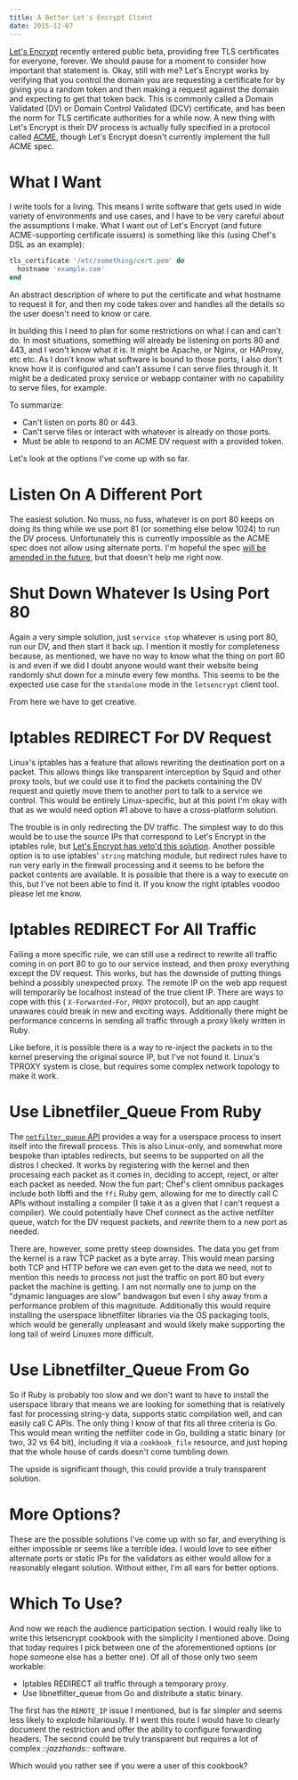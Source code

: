 ```yaml
---
title: A Better Let's Encrypt Client
date: 2015-12-07
---
```


[Let's Encrypt](https://letsencrypt.org/) recently entered public beta, providing
free TLS certificates for everyone, forever. We should pause for a moment to
consider how important that statement is. Okay, still with me? Let's Encrypt
works by verifying that you control the domain you are requesting a certificate
for by giving you a random token and then making a request against the domain
and expecting to get that token back. This is commonly called a Domain Validated
(DV) or Domain Control Validated (DCV) certificate, and has been the norm for
TLS certificate authorities for a while now. A new thing with Let's Encrypt is
their DV process is actually fully specified in a protocol called [ACME](https://tools.ietf.org/html/draft-ietf-acme-acme-01),
though Let's Encrypt doesn't currently implement the full ACME spec.

# What I Want

I write tools for a living. This means I write software that gets used in wide
variety of environments and use cases, and I have to be very careful about the
assumptions I make. What I want out of Let's Encrypt (and future ACME-supporting
certificate issuers) is something like this (using Chef's DSL as an example):

```ruby
tls_certificate '/etc/something/cert.pem' do
  hostname 'example.com'
end
```

An abstract description of where to put the certificate and what hostname to
request it for, and then my code takes over and handles all the details so the
user doesn't need to know or care.

In building this I need to plan for some restrictions on what I can and can't do.
In most situations, something will already be listening on ports 80 and 443, and
I won't know what it is. It might be Apache, or Nginx, or HAProxy, etc etc. As
I don't know what software is bound to those ports, I also don't know how it is
configured and can't assume I can serve files through it. It might be a dedicated
proxy service or webapp container with no capability to serve files, for example.

To summarize:

* Can't listen on ports 80 or 443.
* Can't serve files or interact with whatever is already on those ports.
* Must be able to respond to an ACME DV request with a provided token.

Let's look at the options I've come up with so far.

# Listen On A Different Port

The easiest solution. No muss, no fuss, whatever is on port 80 keeps on doing
its thing while we use port 81 (or something else below 1024) to run the DV
process. Unfortunately this is currently impossible as the ACME spec does not
allow using alternate ports. I'm hopeful the spec [will be amended in the future](https://github.com/letsencrypt/acme-spec/issues/33),
but that doesn't help me right now.

# Shut Down Whatever Is Using Port 80

Again a very simple solution, just `service stop` whatever is using port 80,
run our DV, and then start it back up. I mention it mostly for completeness because, as
mentioned, we have no way to know what the thing on port 80 is and even if we
did I doubt anyone would want their website being randomly shut down for a
minute every few months. This seems to be the expected use case for the
`standalone` mode in the `letsencrypt` client tool.

From here we have to get creative.

# Iptables REDIRECT For DV Request

Linux's iptables has a feature that allows rewriting the destination port on a
packet. This allows things like transparent interception by Squid and other
proxy tools, but we could use it to find the packets containing the DV request
and quietly move them to another port to talk to a service we control. This
would be entirely Linux-specific, but at this point I'm okay with that as
we would need option #1 above to have a cross-platform solution.

The trouble is in only redirecting the DV traffic. The simplest way to do this
would be to use the source IPs that correspond to Let's Encrypt in the iptables
rule, but [Let's Encrypt has veto'd this solution](https://community.letsencrypt.org/t/ip-addresses-le-is-validating-from-to-build-firewall-rule/5410/8).
Another possible option is to use iptables' `string` matching module, but
redirect rules have to run very early in the firewall processing and it seems
to be before the packet contents are available. It is possible that there is a
way to execute on this, but I've not been able to find it. If you know the
right iptables voodoo please let me know.

# Iptables REDIRECT For All Traffic

Failing a more specific rule, we can still use a redirect to rewrite all traffic
coming in on port 80 to go to our service instead, and then proxy everything
except the DV request. This works, but has the downside of putting things behind
a possibly unexpected proxy. The remote IP on the web app request will temporarily
be localhost instead of the true client IP. There are ways to cope with this (
`X-Forwarded-For`, `PROXY` protocol), but an app caught unawares could break in
new and exciting ways. Additionally there might be performance concerns in
sending all traffic through a proxy likely written in Ruby.

Like before, it is possible there is a way to re-inject the packets in to the
kernel preserving the original source IP, but I've not found it. Linux's TPROXY
system is close, but requires some complex network topology to make it work.

# Use Libnetfiler_Queue From Ruby

The [`netfilter_queue` API](http://www.netfilter.org/projects/libnetfilter_queue/doxygen/index.html)
provides a way for a userspace process to insert itself into the firewall process.
This is also Linux-only, and somewhat more bespoke than iptables redirects, but
seems to be supported on all the distros I checked. It works by registering
with the kernel and then processing each packet as it comes in, deciding to
accept, reject, or alter each packet as needed. Now the fun part; Chef's client
omnibus packages include both libffi and the `ffi` Ruby gem, allowing for me
to directly call C APIs without installing a compiler (I take it as a given
that I can't request a compiler). We could potentially have Chef connect as the
active netfilter queue, watch for the DV request packets, and rewrite them to a
new port as needed.

There are, however, some pretty steep downsides. The data you get from the kernel
is a raw TCP packet as a byte array. This would mean parsing both TCP and HTTP
before we can even get to the data we need, not to mention this needs to process
not just the traffic on port 80 but every packet the machine is getting. I am
not normally one to jump on the "dynamic languages are slow" bandwagon but even
I shy away from a performance problem of this magnitude. Additionally this would
require installing the userspace libnetfilter libraries via the OS packaging
tools, which would be generally unpleasant and would likely make supporting
the long tail of weird Linuxes more difficult.

# Use Libnetfilter_Queue From Go

So if Ruby is probably too slow and we don't want to have to install the
userspace library that means we are looking for something that is relatively
fast for processing string-y data, supports static compilation well, and can
easily call C APIs. The only thing I know of that fits all three criteria is
Go. This would mean writing the netfilter code in Go, building a static binary
(or two, 32 vs 64 bit), including it via a `cookbook_file` resource, and just
hoping that the whole house of cards doesn't come tumbling down.

The upside is significant though, this could provide a truly transparent
solution.

# More Options?

These are the possible solutions I've come up with so far, and everything is
either impossible or seems like a terrible idea. I would love to see either
alternate ports or static IPs for the validators as either would allow for a
reasonably elegant solution. Without either, I'm all ears for better options.

# Which To Use?

And now we reach the audience participation section. I would really like to
write this letsencrypt cookbook with the simplicity I mentioned above. Doing
that today requires I pick between one of the aforementioned options (or hope
someone else has a better one). Of all of those only two seem workable:

* Iptables REDIRECT all traffic through a temporary proxy.
* Use libnetfilter_queue from Go and distribute a static binary.

The first has the `REMOTE_IP` issue I mentioned, but is far simpler and seems
less likely to explode hilariously. If I went this route I would have to clearly
document the restriction and offer the ability to configure forwarding headers.
The second could be truly transparent but requires a lot of complex
*::jazzhands::* software.

Which would you rather see if you were a user of this cookbook?

